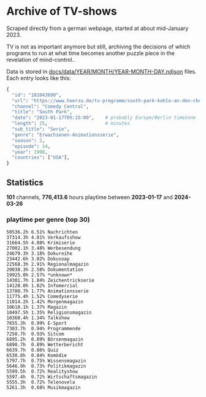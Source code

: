 # Archive of TV-shows

Scraped directly from a german webpage, started at about mid-January 2023.

TV is not as important anymore but still, archiving the decisions of which programs to run at what time
becomes another puzzle piece in the revelation of mind-control.. 

Data is stored in [docs/data/YEAR/MONTH/YEAR-MONTH-DAY.ndjson](docs/data/) files. 
Each entry looks like this:

```python
{
  "id": "181043890", 
  "url": "https://www.hoerzu.de/tv-programm/south-park-kohle-an-den-chefkoch/bid_181043890/", 
  "channel": "Comedy Central", 
  "title": "South Park", 
  "date": "2023-01-17T05:15:00",    # probably Europe/Berlin timezone 
  "length": 25,                     # minutes 
  "sub_title": "Serie", 
  "genre": "Erwachsenen-Animationsserie", 
  "season": 2, 
  "episode": 14, 
  "year": 1998, 
  "countries": ["USA"],
}
```

## Statistics

**101** channels, **776,413.6** hours playtime between **2023-01-17** and **2024-03-26**


### playtime per genre (top 30)

    50536.2h 6.51% Nachrichten
    37314.3h 4.81% Verkaufsshow
    31664.5h 4.08% Krimiserie
    27002.1h 3.48% Werbesendung
    24679.3h 3.18% Dokureihe
    23442.6h 3.02% Dokusoap
    22568.3h 2.91% Regionalmagazin
    20038.3h 2.58% Dokumentation
    19925.0h 2.57% *unknown*
    14301.7h 1.84% Zeichentrickserie
    14128.0h 1.82% Infomercial
    13780.7h 1.77% Animationsserie
    11775.4h 1.52% Comedyserie
    11014.2h 1.42% Morgenmagazin
    10610.1h 1.37% Magazin
    10497.5h 1.35% Religionsmagazin
    10368.4h 1.34% Talkshow
    7655.3h  0.99% E-Sport
    7303.7h  0.94% Programmende
    7250.7h  0.93% Sitcom
    6895.2h  0.89% Börsenmagazin
    6890.7h  0.89% Wetterbericht
    6639.7h  0.86% Quiz
    6530.8h  0.84% Komödie
    5797.7h  0.75% Wissensmagazin
    5646.9h  0.73% Politikmagazin
    5599.5h  0.72% Realityshow
    5597.4h  0.72% Wirtschaftsmagazin
    5555.3h  0.72% Telenovela
    5261.3h  0.68% Musikmagazin
